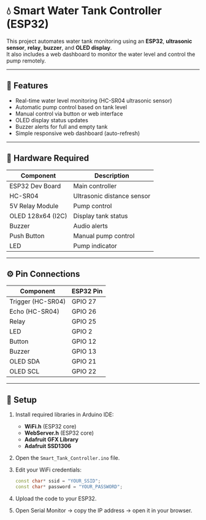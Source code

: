 # 💧 Smart Water Tank Controller (ESP32)

This project automates water tank monitoring using an **ESP32**, **ultrasonic sensor**, **relay**, **buzzer**, and **OLED display**.  
It also includes a web dashboard to monitor the water level and control the pump remotely.

---

## 🚀 Features
- Real-time water level monitoring (HC-SR04 ultrasonic sensor)
- Automatic pump control based on tank level
- Manual control via button or web interface
- OLED display status updates
- Buzzer alerts for full and empty tank
- Simple responsive web dashboard (auto-refresh)

---

## 🧠 Hardware Required
| Component | Description |
|------------|-------------|
| ESP32 Dev Board | Main controller |
| HC-SR04 | Ultrasonic distance sensor |
| 5V Relay Module | Pump control |
| OLED 128x64 (I2C) | Display tank status |
| Buzzer | Audio alerts |
| Push Button | Manual pump control |
| LED | Pump indicator |

---

## ⚙️ Pin Connections
| Component | ESP32 Pin |
|------------|-----------|
| Trigger (HC-SR04) | GPIO 27 |
| Echo (HC-SR04) | GPIO 26 |
| Relay | GPIO 25 |
| LED | GPIO 2 |
| Button | GPIO 12 |
| Buzzer | GPIO 13 |
| OLED SDA | GPIO 21 |
| OLED SCL | GPIO 22 |

---

## 🔧 Setup

1. Install required libraries in Arduino IDE:
   - **WiFi.h** (ESP32 core)
   - **WebServer.h** (ESP32 core)
   - **Adafruit GFX Library**
   - **Adafruit SSD1306**

2. Open the `Smart_Tank_Controller.ino` file.

3. Edit your WiFi credentials:
   ```cpp
   const char* ssid = "YOUR_SSID";
   const char* password = "YOUR_PASSWORD";
4. Upload the code to your ESP32.

5. Open Serial Monitor → copy the IP address → open it in your browser.
